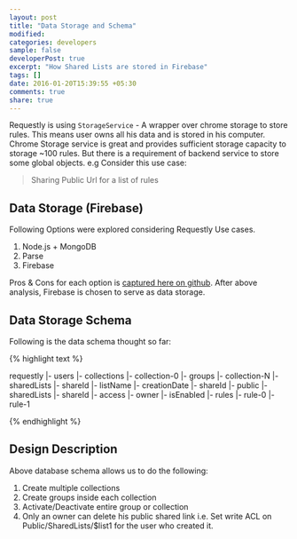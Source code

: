 ```yaml
---
layout: post
title: "Data Storage and Schema"
modified:
categories: developers
sample: false
developerPost: true
excerpt: "How Shared Lists are stored in Firebase"
tags: []
date: 2016-01-20T15:39:55 +05:30
comments: true
share: true
---
```


Requestly is using `StorageService` - A wrapper over chrome storage to store rules. 
This means user owns all his data and is stored in his computer. 
Chrome Storage service is great and provides sufficient storage capacity to storage ~100 rules.
But there is a requirement of backend service to store some global objects. e.g Consider this use case:

  > Sharing Public Url for a list of rules

## Data Storage (Firebase)

Following Options were explored considering Requestly Use cases. 

1. Node.js + MongoDB
2. Parse
3. Firebase

Pros & Cons for each option is [captured here on github][github-share-url-issue].
After above analysis, Firebase is chosen to serve as data storage.


## Data Storage Schema

Following is the data schema thought so far:

{% highlight text %}
 
  requestly
    |- users
      |- collections
        |- collection-0
          |- groups
        |- collection-N
      |- sharedLists
        |- shareId
          |- listName
          |- creationDate
          |- shareId
    |- public
      |- sharedLists
        |- shareId
        |- access
          |- owner
        |- isEnabled
        |- rules
          |- rule-0
          |- rule-1
  
{% endhighlight %}

## Design Description
Above database schema allows us to do the following:

1. Create multiple collections
2. Create groups inside each collection
3. Activate/Deactivate entire group or collection
4. Only an owner can delete his public shared link 
  i.e. Set write ACL on Public/SharedLists/$list1 for the user who created it.

[github-share-url-issue]: https://github.com/requestly/chrome-extension/issues/93
